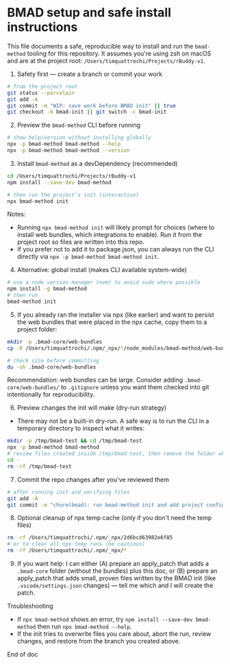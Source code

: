 BMAD setup and safe install instructions
=====================================

This file documents a safe, reproducible way to install and run the `bmad-method` tooling
for this repository. It assumes you're using zsh on macOS and are at the project root:
`/Users/timquattrochi/Projects/rBuddy-v1`.

1) Safety first — create a branch or commit your work

```bash
# from the project root
git status --porcelain
git add -A
git commit -m "WIP: save work before BMAD init" || true
git checkout -b bmad-init || git switch -c bmad-init
```

2) Preview the `bmad-method` CLI before running

```bash
# show help/version without installing globally
npx -p bmad-method bmad-method --help
npx -p bmad-method bmad-method --version
```

3) Install `bmad-method` as a devDependency (recommended)

```bash
cd /Users/timquattrochi/Projects/rBuddy-v1
npm install --save-dev bmad-method

# then run the project's init (interactive)
npx bmad-method init
```

Notes:
- Running `npx bmad-method init` will likely prompt for choices (where to install web bundles, which integrations to enable). Run it from the project root so files are written into this repo.
- If you prefer not to add it to package.json, you can always run the CLI directly via `npx -p bmad-method bmad-method init`.

4) Alternative: global install (makes CLI available system-wide)

```bash
# use a node version manager (nvm) to avoid sudo where possible
npm install -g bmad-method
# then run
bmad-method init
```

5) If you already ran the installer via npx (like earlier) and want to persist the web bundles that were placed in the npx cache, copy them to a project folder:

```bash
mkdir -p .bmad-core/web-bundles
cp -R /Users/timquattrochi/.npm/_npx/*/node_modules/bmad-method/web-bundles/* .bmad-core/web-bundles/

# check size before committing
du -sh .bmad-core/web-bundles
```

Recommendation: web bundles can be large. Consider adding `.bmad-core/web-bundles/` to `.gitignore` unless you want them checked into git intentionally for reproducibility.

6) Preview changes the init will make (dry-run strategy)

- There may not be a built-in dry-run. A safe way is to run the CLI in a temporary directory to inspect what it writes:

```bash
mkdir -p /tmp/bmad-test && cd /tmp/bmad-test
npx -p bmad-method bmad-method
# review files created inside /tmp/bmad-test, then remove the folder when done
cd -
rm -rf /tmp/bmad-test
```

7) Commit the repo changes after you've reviewed them

```bash
# after running init and verifying files
git add -A
git commit -m "chore(bmad): run bmad-method init and add project config"
```

8) Optional cleanup of npx temp cache (only if you don't need the temp files)

```bash
rm -rf /Users/timquattrochi/.npm/_npx/2d6bcd63982e6f85
# or to clear all npx temp runs (be cautious)
rm -rf /Users/timquattrochi/.npm/_npx/*
```

9) If you want help: I can either (A) prepare an apply_patch that adds a `.bmad-core` folder (without the bundles) plus this doc, or (B) prepare an apply_patch that adds small, proven files written by the BMAD init (like `.vscode/settings.json` changes) — tell me which and I will create the patch.

Troubleshooting
- If `npx bmad-method` shows an error, try `npm install --save-dev bmad-method` then run `npx bmad-method --help`.
- If the init tries to overwrite files you care about, abort the run, review changes, and restore from the branch you created above.

End of doc
